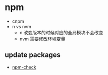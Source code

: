 # npm

* cnpm
* n vs nvm
  * n 改变版本的时候对应的全局模块不会改变
  * nvm 需要修改环境变量

## update packages

* [npm-check](https://www.npmjs.com/package/npm-check)
